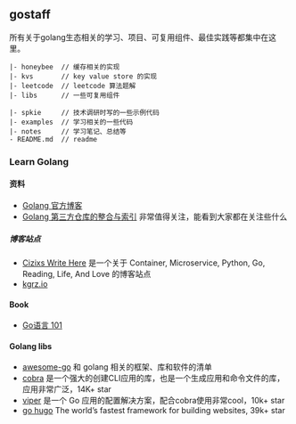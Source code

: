 
## gostaff

所有关于golang生态相关的学习、项目、可复用组件、最佳实践等都集中在这里。

```
|- honeybee  // 缓存相关的实现
|- kvs       // key value store 的实现
|- leetcode  // leetcode 算法题解
|- libs      // 一些可复用组件

|- spkie     // 技术调研时写的一些示例代码
|- examples  // 学习相关的一些代码
|- notes     // 学习笔记、总结等
- README.md  // readme
```

### Learn Golang

#### 资料

- [Golang 官方博客](https://blog.golang.org/index)
- [Golang 第三方仓库的整合与索引](https://libs.garden/go) 非常值得关注，能看到大家都在关注些什么

##### 博客站点

- [Cizixs Write Here](https://cizixs.com/) 是一个关于 Container, Microservice, Python, Go, Reading, Life, And Love 的博客站点
- [kgrz.io](https://kgrz.io/)

#### Book

- [Go语言 101](https://gfw.go101.org/article/101.html)

#### Golang libs

- [awesome-go](https://github.com/avelino/awesome-go) 和 golang 相关的框架、库和软件的清单
- [cobra](https://github.com/spf13/cobra) 是一个强大的创建CLI应用的库，也是一个生成应用和命令文件的库，应用非常广泛，14K+ star
- [viper](https://github.com/spf13/viper) 是一个 Go 应用的配置解决方案，配合cobra使用非常cool，10k+ star
- [go hugo](https://gohugo.io/) The world’s fastest framework for building websites, 39k+ star
